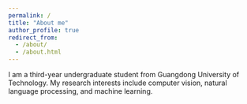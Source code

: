 ```yaml
---
permalink: /
title: "About me"
author_profile: true
redirect_from: 
  - /about/
  - /about.html
---
```


I am a third-year undergraduate student from Guangdong University of Technology. My research interests include computer vision, natural language processing, and machine learning.
